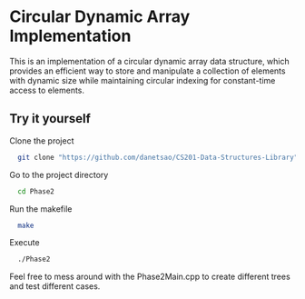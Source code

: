 
# Circular Dynamic Array Implementation

This is an implementation of a circular dynamic array data structure, which provides an efficient way to store and manipulate a collection of elements with dynamic size while maintaining circular indexing for constant-time access to elements.

## Try it yourself

Clone the project

```bash
  git clone "https://github.com/danetsao/CS201-Data-Structures-Library"
```

Go to the project directory

```bash
  cd Phase2
```

Run the makefile

```bash
  make
```

Execute

```bash
  ./Phase2
```

Feel free to mess around with the Phase2Main.cpp to create different trees and test different cases.
